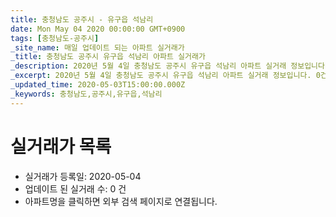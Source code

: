 ```yaml
---
title: 충청남도 공주시 - 유구읍 석남리
date: Mon May 04 2020 00:00:00 GMT+0900
tags: [충청남도-공주시]
_site_name: 매일 업데이트 되는 아파트 실거래가
_title: 충청남도 공주시 유구읍 석남리 아파트 실거래가
_description: 2020년 5월 4일 충청남도 공주시 유구읍 석남리 아파트 실거래 정보입니다. 0건 아파트 정보가 있습니다.
_excerpt: 2020년 5월 4일 충청남도 공주시 유구읍 석남리 아파트 실거래 정보입니다. 0건 아파트 정보가 있습니다.
_updated_time: 2020-05-03T15:00:00.000Z
_keywords: 충청남도,공주시,유구읍,석남리
---
```






# 실거래가 목록
- 실거래가 등록일: 2020-05-04
- 업데이트 된 실거래 수: 0 건
- 아파트명을 클릭하면 외부 검색 페이지로 연결됩니다.




